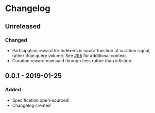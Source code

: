 # Changelog

## Unreleased
### Changed
- Participation reward for Indexers is now a function of curation signal, rather than query volume. See [#85](https://github.com/graphprotocol/research/issues/85) for additional context.
- Curation reward now paid through fees rather than inflation.

## 0.0.1 - 2019-01-25

### Added
 - Specification open-sourced!
 - Changelog created
